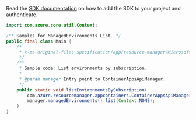 Read the [SDK documentation](https://github.com/Azure/azure-sdk-for-java/blob/azure-resourcemanager-appcontainers_1.0.0-beta.2/sdk/appcontainers/azure-resourcemanager-appcontainers/README.md) on how to add the SDK to your project and authenticate.

```java
import com.azure.core.util.Context;

/** Samples for ManagedEnvironments List. */
public final class Main {
    /*
     * x-ms-original-file: specification/app/resource-manager/Microsoft.App/stable/2022-03-01/examples/ManagedEnvironments_ListBySubscription.json
     */
    /**
     * Sample code: List environments by subscription.
     *
     * @param manager Entry point to ContainerAppsApiManager.
     */
    public static void listEnvironmentsBySubscription(
        com.azure.resourcemanager.appcontainers.ContainerAppsApiManager manager) {
        manager.managedEnvironments().list(Context.NONE);
    }
}
```
